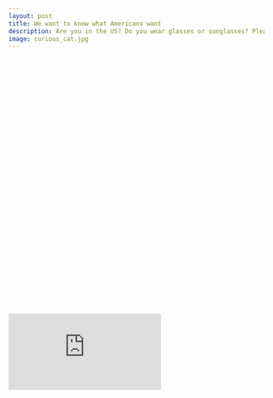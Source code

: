 ```yaml
---
layout: post
title: We want to know what Americans want
description: Are you in the US? Do you wear glasses or sunglasses? Please take a moment to fill out this survey and share it with friends and family in the US. 
image: curious_cat.jpg
---
```


<div style="position: relative; overflow: hidden; padding-top: 100%">
	<iframe class="resp-iframe" title="US Consumer Survey" src="https://docs.google.com/forms/d/e/1FAIpQLScSLDam9oRajpe1LrSIzibdStPJGmubUtVDG93pg_Izs9bSew/viewform?embedded=true"  frameborder="0" marginheight="0" marginwidth="0"></iframe>
</div>